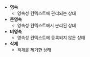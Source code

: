 - **영속**
	- 영속성 컨텍스트에 관리되는 상태
- **준영속**
	- 영속성 컨텍스트에서 분리된 상태
- **비영속**
	- 영속성 컨텍스트에 등록되지 않은 상태
- **삭제**
	- 객체를 제거한 상태